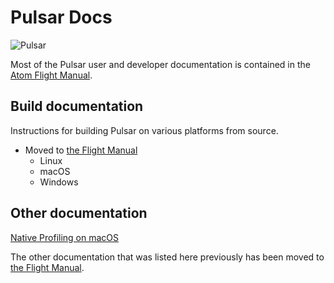 # Pulsar Docs

![Pulsar](https://cloud.githubusercontent.com/assets/72919/2874231/3af1db48-d3dd-11e3-98dc-6066f8bc766f.png)

Most of the Pulsar user and developer documentation is contained in the [Atom Flight Manual](https://github.com/atom/flight-manual.atom.io).

## Build documentation

Instructions for building Pulsar on various platforms from source.

* Moved to [the Flight Manual](https://flight-manual.atom.io/hacking-atom/sections/hacking-on-atom-core/)
    * Linux
    * macOS
    * Windows

## Other documentation

[Native Profiling on macOS](./native-profiling.md)

The other documentation that was listed here previously has been moved to [the Flight Manual](https://flight-manual.atom.io).
